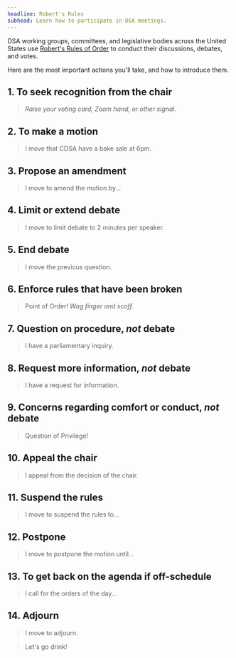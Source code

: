 ```yaml
---
headline: Robert's Rules
subhead: Learn how to participate in DSA meetings.
---
```


DSA working groups, committees, and legislative bodies across the United States use [Robert's Rules of Order](https://en.wikipedia.org/wiki/Robert's_Rules_of_Order) to conduct their discussions, debates, and votes. 

Here are the most important actions you'll take, and how to introduce them.

## 1. To seek recognition from the chair
> *Raise your voting card, Zoom hand, or other signal.*

## 2. To make a motion
> I move that CDSA have a bake sale at 6pm.

## 3. Propose an amendment
> I move to amend the motion by...

## 4. Limit or extend debate
> I move to limit debate to 2 minutes per speaker.

## 5. End debate
> I move the previous question.

## 6. Enforce rules that have been broken
> Point of Order! *Wag finger and scoff.*

## 7. Question on procedure, *not* debate
> I have a parliamentary inquiry.

## 8. Request more information, *not* debate
> I have a request for information.

## 9. Concerns regarding comfort or conduct, *not* debate
> Question of Privilege!

## 10. Appeal the chair
> I appeal from the decision of the chair.

## 11. Suspend the rules
> I move to suspend the rules to...

## 12. Postpone
> I move to postpone the motion until...

## 13. To get back on the agenda if off-schedule
> I call for the orders of the day...

## 14. Adjourn
> I move to adjourn.

> Let's go drink!
